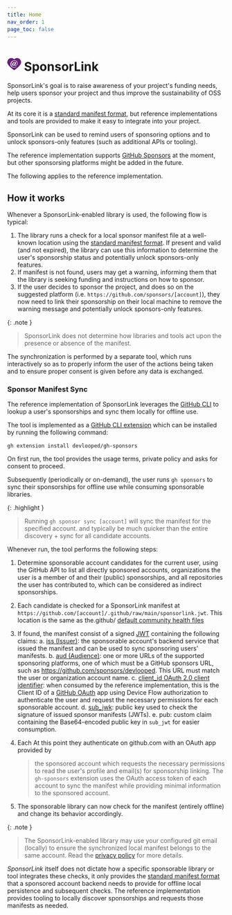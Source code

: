 ```yaml
---
title: Home
nav_order: 1
page_toc: false
---
```

# ![](https://github.com/devlooped/SponsorLink/raw/main/assets/img/sponsorlink-32.png) SponsorLink 

SponsorLink's goal is to raise awareness of your project's funding needs, 
help users sponsor your project and thus improve the sustainability of OSS 
projects.

At its core it is a [standard manifest format](spec.md), but reference implementations 
and tools are provided to make it easy to integrate into your project.

SponsorLink can be used to remind users of sponsoring options and to unlock 
sponsors-only features (such as additional APIs or tooling).

The reference implementation supports [GitHub Sponsors](https://github.com/sponsors) 
at the moment, but other sponsorsing platforms might be added in the future.

The following applies to the reference implementation.

## How it works

Whenever a SponsorLink-enabled library is used, the following flow is typical:

1. The library runs a check for a local sponsor manifest file at a 
   well-known location using the [standard manifest format](spec.md). If present 
   and valid (and not expired), the library can use this information to determine 
   the user's sponsorship status and potentially unlock sponsors-only features.
2. If manifest is not found, users may get a warning, informing them that the 
   library is seeking funding and instructions on how to sponsor.
3. If the user decides to sponsor the project, and does so on the suggested platform 
   (i.e. `https://github.com/sponsors/[account]`), they now need to link their sponsorship 
   on their local machine to remove the warning message and potentially unlock sponsors-only 
   features.

{: .note }
> SponsorLink does not determine how libraries and tools act upon the presence
> or absence of the manifest.

The synchronization is performed by a separate tool, which runs interactively so 
as to properly inform the user of the actions being taken and to ensure proper consent 
is given before any data is exchanged.

### Sponsor Manifest Sync

The reference implementation of SponsorLink leverages the [GitHub CLI](https://cli.github.com/) 
to lookup a user's sponsorships and sync them locally for offline use.

The tool is implemented as a [GitHub CLI extension](https://docs.github.com/en/github-cli/github-cli/using-github-cli-extensions) 
which can be installed by running the following command:

```shell
gh extension install devlooped/gh-sponsors
```

On first run, the tool provides the usage terms, private policy and asks for
consent to proceed.

Subsequently (periodically or on-demand), the user runs `gh sponsors` to 
sync their sponsorships for offline use while consuming sponsorable libraries. 

{: .highlight }
> Running `gh sponsor sync [account]` will sync the manifest for the specified account.
> and typically be much quicker than the entire discovery + sync for all candidate 
> accounts.

Whenever run, the tool performs the following steps:

1. Determine sponsorable account candidates for the current user, using the
   GitHub API to list all directly sponsored accounts, organizations the user is a 
   member of and their (public) sponsorships, and all repositories the user has contributed
   to, which can be considered as indirect sponsorships.
2. Each candidate is checked for a SponsorLink manifest at `https://github.com/[account]/.github/raw/main/sponsorlink.jwt`.
   This location is the same as the.github/ [default community health files](https://docs.github.com/en/communities/setting-up-your-project-for-healthy-contributions/creating-a-default-community-health-file)
3. If found, the manifest consist of a signed [JWT](https://jwt.io) containing the following 
   claims: 
   a. [iss (Issuer)](https://www.rfc-editor.org/rfc/rfc7519#section-4.1.1): the 
      sponsorable account's backend service that issued the manifest and can be used 
      to sync sponsoring users' manifests.
   b. [aud (Audience)](https://www.rfc-editor.org/rfc/rfc7519#section-4.1.3): one 
      or more URLs of the supported sponsoring platforms, one of which must be a GitHub 
      sponsors URL, such as https://github.com/sponsors/devlooped. This URL must match 
      the user or organization account name.
   c. [client_id OAuth 2.0 client identifier](https://www.rfc-editor.org/rfc/rfc8693.html#name-client_id-client-identifier): 
      when consumed by the reference implementation, this is the Client ID of a 
      [GitHub OAuth](https://docs.github.com/en/apps/oauth-apps/building-oauth-apps/creating-an-oauth-app) 
      app using Device Flow authorization to authenticate the user and request the necessary
      permissions for each sponsorable account.
   d. [sub_jwk](https://openid.net/specs/openid-connect-core-1_0.html#SelfIssuedResponse): 
      public key used to check the signature of issued sponsor manifests (JWTs).
   e. pub: custom claim containing the Base64-encoded public key in `sub_jwt` for easier 
      consumption.


2. Each  At this point they authenticate on github.com with an OAuth app provided by 
   > the sponsored account which requests the necessary permissions to read the 
   > user's profile and email(s) for sponsorship linking.
   > The `gh-sponsors` extension uses the OAuth access token of each account to 
   > sync the manifest while providing minimal information to the sponsored account.
5. The sponsorable library can now check for the manifest (entirely offline) 
   and change its behavior accordingly.

{: .note }
> The SponsorLink-enabled library may use your configured git email (locally) 
> to ensure the synchronized local manifest belongs to the same account. 
> Read the [privacy policy](privacy.md) for more details.

*SponsorLink* itself does not dictate how a specific sponsorable library
or tool integrates these checks, it only provides the [standard manifest format](spec.md) 
that a sponsored account backend needs to provide for offline local persistence 
and subsequent checks. The reference implementation provides tooling to locally 
discover sponsorships and requests those manifests as needed.